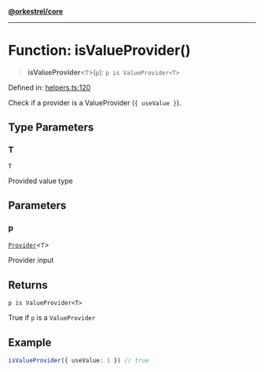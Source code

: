 [**@orkestrel/core**](../index.md)

***

# Function: isValueProvider()

> **isValueProvider**\<`T`\>(`p`): `p is ValueProvider<T>`

Defined in: [helpers.ts:120](https://github.com/orkestrel/core/blob/cbe5b2d7b027ca6f0f1301ef32750afb69b4764b/src/helpers.ts#L120)

Check if a provider is a ValueProvider (`{ useValue }`).

## Type Parameters

### T

`T`

Provided value type

## Parameters

### p

[`Provider`](../type-aliases/Provider.md)\<`T`\>

Provider input

## Returns

`p is ValueProvider<T>`

True if `p` is a `ValueProvider`

## Example

```ts
isValueProvider({ useValue: 1 }) // true
```

